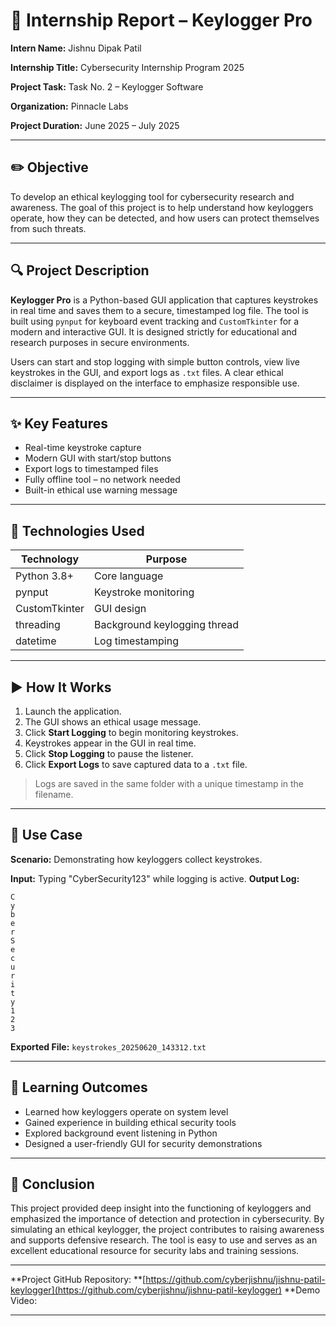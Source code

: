 # 🔐 Internship Report – Keylogger Pro

**Intern Name:** Jishnu Dipak Patil

**Internship Title:** Cybersecurity Internship Program 2025

**Project Task:** Task No. 2 – Keylogger Software

**Organization:** Pinnacle Labs

**Project Duration:** June 2025 – July 2025

---

## ✏️ Objective

To develop an ethical keylogging tool for cybersecurity research and awareness. The goal of this project is to help understand how keyloggers operate, how they can be detected, and how users can protect themselves from such threats.

---

## 🔍 Project Description

**Keylogger Pro** is a Python-based GUI application that captures keystrokes in real time and saves them to a secure, timestamped log file. The tool is built using `pynput` for keyboard event tracking and `CustomTkinter` for a modern and interactive GUI. It is designed strictly for educational and research purposes in secure environments.

Users can start and stop logging with simple button controls, view live keystrokes in the GUI, and export logs as `.txt` files. A clear ethical disclaimer is displayed on the interface to emphasize responsible use.

---

## ✨ Key Features

* Real-time keystroke capture
* Modern GUI with start/stop buttons
* Export logs to timestamped files
* Fully offline tool – no network needed
* Built-in ethical use warning message

---

## 🔧 Technologies Used

| Technology    | Purpose                      |
| ------------- | ---------------------------- |
| Python 3.8+   | Core language                |
| pynput        | Keystroke monitoring         |
| CustomTkinter | GUI design                   |
| threading     | Background keylogging thread |
| datetime      | Log timestamping             |

---

## ▶️ How It Works

1. Launch the application.
2. The GUI shows an ethical usage message.
3. Click **Start Logging** to begin monitoring keystrokes.
4. Keystrokes appear in the GUI in real time.
5. Click **Stop Logging** to pause the listener.
6. Click **Export Logs** to save captured data to a `.txt` file.

> Logs are saved in the same folder with a unique timestamp in the filename.

---

## 📅 Use Case

**Scenario:** Demonstrating how keyloggers collect keystrokes.

**Input:** Typing "CyberSecurity123" while logging is active.
**Output Log:**

```
C
y
b
e
r
S
e
c
u
r
i
t
y
1
2
3
```

**Exported File:** `keystrokes_20250620_143312.txt`

---

## 💼 Learning Outcomes

* Learned how keyloggers operate on system level
* Gained experience in building ethical security tools
* Explored background event listening in Python
* Designed a user-friendly GUI for security demonstrations

---

## 📄 Conclusion

This project provided deep insight into the functioning of keyloggers and emphasized the importance of detection and protection in cybersecurity. By simulating an ethical keylogger, the project contributes to raising awareness and supports defensive research. The tool is easy to use and serves as an excellent educational resource for security labs and training sessions.

---

\*\*Project GitHub Repository: \*\*[https://github.com/cyberjishnu/jishnu-patil-keylogger](https://github.com/cyberjishnu/jishnu-patil-keylogger)
**Demo Video:

---
